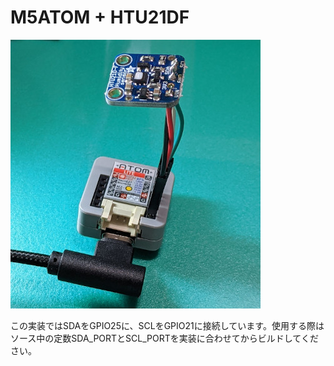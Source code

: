 # M5ATOM + HTU21DF
![image](image.jpg)

この実装ではSDAをGPIO25に、SCLをGPIO21に接続しています。使用する際はソース中の定数SDA_PORTとSCL_PORTを実装に合わせてからビルドしてください。

